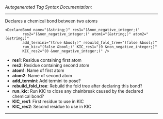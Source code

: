 _Autogenerated Tag Syntax Documentation:_

---
Declares a chemical bond between two atoms

```
<DeclareBond name="(&string;)" res1="(&non_negative_integer;)"
        res2="(&non_negative_integer;)" atom1="(&string;)" atom2="(&string;)"
        add_termini="(true &bool;)" rebuild_fold_tree="(false &bool;)"
        run_kic="(false &bool;)" KIC_res1="(0 &non_negative_integer;)"
        KIC_res2="(0 &non_negative_integer;)" />
```

-   **res1**: Residue containing first atom
-   **res2**: Residue containing second atom
-   **atom1**: Name of first atom
-   **atom2**: Name of second atom
-   **add_termini**: Add termini to pose?
-   **rebuild_fold_tree**: Rebuild the fold tree after declaring this bond?
-   **run_kic**: Run KIC to close any chainbreak caused by the declared chemical bond?
-   **KIC_res1**: First residue to use in KIC
-   **KIC_res2**: Second residue to use in KIC

---
